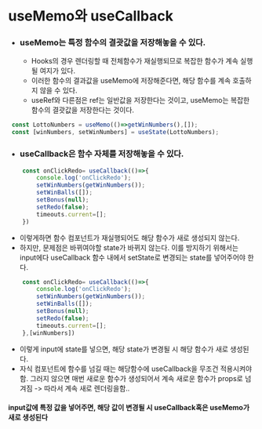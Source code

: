 # useMemo와 useCallback	

- ### useMemo는 특정 함수의 결괏값을 저장해놓을 수 있다.

  - Hooks의 경우 렌더링할 때 전체함수가 재실행되므로 복잡한 함수가 계속 실행될 여지가 있다.
  - 이러한 함수의 결과값을 useMemo에 저장해준다면, 해당 함수를 계속 호출하지 않을 수 있다.
  - useRef와 다른점은 ref는 일반값을 저장한다는 것이고, useMemo는 복잡한 함수의 결괏값을 저장한다는 것이다.



```javascript
 const LottoNumbers = useMemo(()=>getWinNumbers(),[]);
 const [winNumbers, setWinNumbers] = useState(LottoNumbers);
```



- ### useCallback은 함수 자체를 저장해놓을 수 있다.

```javascript
    const onClickRedo= useCallback(()=>{
        console.log('onClickRedo');
        setWinNumbers(getWinNumbers());
        setWinBalls([]);
        setBonus(null);
        setRedo(false);
        timeouts.current=[];
    })
```

- 이렇게하면 함수 컴포넌트가 재실행되어도 해당 함수가 새로 생성되지 않는다.
- 하지만, 문제점은 바뀌여야할 state가 바뀌지 않는다. 이를 방지하기 위해서는 input에다 useCallback 함수 내에서 setState로 변경되는 state를 넣어주어야 한다.



```javascript
    const onClickRedo= useCallback(()=>{
        console.log('onClickRedo');
        setWinNumbers(getWinNumbers());
        setWinBalls([]);
        setBonus(null);
        setRedo(false);
        timeouts.current=[];
    },[winNumbers])
```

- 이렇게 input에 state를 넣으면, 해당 state가 변경될 시 해당 함수가 새로 생성된다.
- 자식 컴포넌트에 함수를 넘길 때는 해당함수에 useCallback을 무조건 적용시켜야함. 그러지 않으면 매번 새로운 함수가 생성되어서 계속 새로운 함수가 props로 넘겨짐 -> 따라서 계속 새로 렌더링을함..







#### input값에 특정 값을 넣어주면, 해당 값이 변경될 시 useCallback혹은 useMemo가 새로 생성된다

